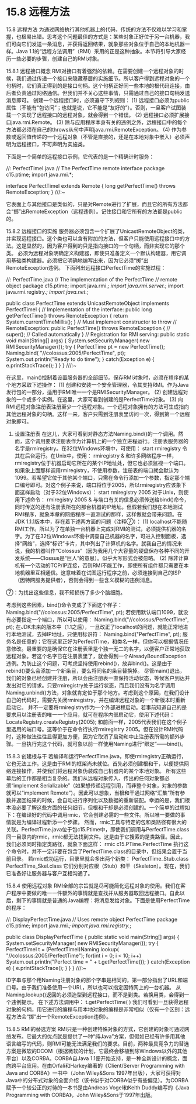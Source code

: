# 15.8 远程方法


15.8 远程方法
为通过网络执行其他机器上的代码，传统的方法不仅难以学习和掌握，也极易出错。思考这个问题最佳的方式是：某些对象正好位于另一台机器，我们可向它们发送一条消息，并获得返回结果，就象那些对象位于自己的本地机器一样。Java 1.1的“远程方法调用”（RMI）采用的正是这种抽象。本节将引导大家经历一些必要的步骤，创建自己的RMI对象。

15.8.1 远程接口概念
RMI对接口有着强烈的依赖。在需要创建一个远程对象的时候，我们通过传递一个接口来隐藏基层的实施细节。所以客户得到远程对象的一个句柄时，它们真正得到的是接口句柄。这个句柄正好同一些本地的根代码连接，由后者负责通过网络通信。但我们并不关心这些事情，只需通过自己的接口句柄发送消息即可。
创建一个远程接口时，必须遵守下列规则：
(1) 远程接口必须为public属性（不能有“包访问”；也就是说，它不能是“友好的”）。否则，一旦客户试图装载一个实现了远程接口的远程对象，就会得到一个错误。
(2) 远程接口必须扩展接口java.rmi.Remote。
(3) 除与应用程序本身有关的违例之外，远程接口中的每个方法都必须在自己的throws从句中声明java.rmi.RemoteException。
(4) 作为参数或返回值传递的一个远程对象（不管是直接的，还是在本地对象中嵌入）必须声明为远程接口，不可声明为实施类。

下面是一个简单的远程接口示例，它代表的是一个精确计时服务：

//: PerfectTimeI.java
// The PerfectTime remote interface
package c15.ptime;
import java.rmi.*;

interface PerfectTimeI extends Remote {
  long getPerfectTime() throws RemoteException;
} ///:~

它表面上与其他接口是类似的，只是对Remote进行了扩展，而且它的所有方法都会“掷”出RemoteException（远程违例）。记住接口和它所有的方法都是public的。

15.8.2 远程接口的实施
服务器必须包含一个扩展了UnicastRemoteObject的类，并实现远程接口。这个类也可以含有附加的方法，但客户只能使用远程接口中的方法。这是显然的，因为客户得到的只是指向接口的一个句柄，而非实现它的那个类。
必须为远程对象明确定义构建器，即使只准备定义一个默认构建器，用它调用基础类构建器。必须把它明确地编写出来，因为它必须“掷”出RemoteException违例。
下面列出远程接口PerfectTime的实施过程：

//: PerfectTime.java
// The implementation of the PerfectTime 
// remote object
package c15.ptime;
import java.rmi.*;
import java.rmi.server.*;
import java.rmi.registry.*;
import java.net.*;

public class PerfectTime 
    extends UnicastRemoteObject
    implements PerfectTimeI {
  // Implementation of the interface:
  public long getPerfectTime() 
      throws RemoteException {
    return System.currentTimeMillis();
  }
  // Must implement constructor to throw
  // RemoteException:
  public PerfectTime() throws RemoteException {
    // super(); // Called automatically
  }
  // Registration for RMI serving:
  public static void main(String[] args) {
    System.setSecurityManager(
      new RMISecurityManager());
    try {
      PerfectTime pt = new PerfectTime();
      Naming.bind(
        "//colossus:2005/PerfectTime", pt);
      System.out.println("Ready to do time");
    } catch(Exception e) {
      e.printStackTrace();
    }
  }
} ///:~

在这里，main()控制着设置服务器的全部细节。保存RMI对象时，必须在程序的某个地方采取下述操作：
(1) 创建和安装一个安全管理器，令其支持RMI。作为Java发行包的一部分，适用于RMI唯一一个是RMISecurityManager。
(2) 创建远程对象的一个或多个实例。在这里，大家可看到创建的是PerfectTime对象。
(3) 向RMI远程对象注册表注册至少一个远程对象。一个远程对象拥有的方法可生成指向其他远程对象的句柄。这样一来，客户只需到注册表里访问一次，得到第一个远程对象即可。

1. 设置注册表
在这儿，大家可看到对静态方法Naming.bind()的一个调用。然而，这个调用要求注册表作为计算机上的一个独立进程运行。注册表服务器的名字是rmiregistry。在32位Windows环境中，可使用：
start rmiregistry
令其在后台运行。在Unix中，使用：
rmiregistry &
和许多网络程序一样，rmiregistry位于机器启动它所在的某个IP地址处，但它也必须监视一个端口。如果象上面那样调用rmiregistry，不使用参数，注册表的端口就会默认为1099。若希望它位于其他某个端口，只需在命令行添加一个参数，指定那个端口编号即可。对这个例子来说，端口将位于2005，所以rmiregistry应该象下面这样启动（对于32位Windows）：
start rmiregistry 2005
对于Unix，则使用下述命令：
rmiregistry 2005 &
与端口有关的信息必须传送给bind()命令，同时传送的还有注册表所在的那台机器的IP地址。但假若我们想在本地测试RMI程序，就象本章的网络程序一直测试的那样，这样做就会带来问题。在JDK 1.1.1版本中，存在着下述两方面的问题（注释⑦）：
(1) localhost不能随RMI工作。所以为了在单独一台机器上完成对RMI的测试，必须提供机器的名字。为了在32位Windows环境中调查自己机器的名字，可进入控制面板，选择“网络”，选择“标识”卡片，其中列出了计算机的名字。就我自己的情况来说，我的机器叫作“Colossus”（因为我用几个大容量的硬盘保存各种不同的开发系统——Clossus是“巨人”的意思）。似乎大写形式会被忽略。
(2) 除非计算机有一个活动的TCP/IP连接，否则RMI不能工作，即使所有组件都只需要在本地机器里互相通信。这意味着在试图运行程序之前，必须连接到自己的ISP（因特网服务提供者），否则会得到一些含义模糊的违例消息。

⑦：为找出这些信息，我不知损伤了多少个脑细胞。

考虑到这些因素，bind()命令变成了下面这个样子：
Naming.bind("//colossus:2005/PerfectTime", pt);
若使用默认端口1099，就没有必要指定一个端口，所以可以使用：
Naming.bind("//colossus/PerfectTime", pt);
在JDK未来的版本中（1.1之后），一旦改正了localhost的问题，就能正常地进行本地测试，去掉IP地址，只使用标识符：
Naming.bind("PerfectTime", pt);
服务名是任意的；它在这里正好为PerfectTime，和类名一样，但你可以根据情况任意修改。最重要的是确保它在注册表里是个独一无二的名字，以便客户正常地获取远程对象。若这个名字已在注册表里了，就会得到一个AlreadyBoundException违例。为防止这个问题，可考虑坚持使用rebind()，放弃bind()。这是由于rebind()要么会添加一个新条目，要么将同名的条目替换掉。
尽管main()退出，我们的对象已经创建并注册，所以会由注册表一直保持活动状态，等候客户到达并发出对它的请求。只要rmiregistry处于运行状态，而且我们没有为名字调用Naming.unbind()方法，对象就肯定位于那个地方。考虑到这个原因，在我们设计自己的代码时，需要先关闭rmiregistry，并在编译远程对象的一个新版本时重新启动它。
并不一定要将rmiregistry作为一个外部进程启动。若事前知道自己的是要求用以注册表的唯一一个应用，就可在程序内部启动它，使用下述代码：
LocateRegistry.createRegistry(2005);
和前面一样，2005代表我们在这个例子里选用的端口号。这等价于在命令行执行rmiregistry 2005。但在设计RMI代码时，这种做法往往显得更加方便，因为它取消了启动和中止注册表所需的额外步骤。一旦执行完这个代码，就可象以前一样使用Naming进行“绑定”——bind()。

15.8.3 创建根与干
若编译和运行PerfectTime.java，即使rmiregistry正确运行，它也无法工作。这是由于RMI的框架尚未就位。首先必须创建根和干，以便提供网络连接操作，并使我们将远程对象伪装成自己机器内的某个本地对象。
所有这些幕后的工作都是相当复杂的。我们从远程对象传入、传出的任何对象都必须“implement Serializable”（如果想传递远程引用，而非整个对象，对象的参数就可以“implement Remote”）。因此可以想象，当根和干通过网络“汇集”所有参数并返回结果的时候，会自动进行序列化以及数据的重新装配。幸运的是，我们根本没必要了解这些方面的任何细节，但根和干却是必须创建的。一个简单的过程如下：在编译好的代码中调用rmic，它会创建必需的一些文件。所以唯一要做的事情就是为编译过程新添一个步骤。
然而，rmic工具与特定的包和类路径有很大的关联。PerfectTime.java位于包c15.Ptime中，即使我们调用与PerfectTime.class同一目录内的rmic，rmic都无法找到文件。这是由于它搜索的是类路径。因此，我们必须同时指定类路径，就象下面这样：
rmic c15.PTime.PerfectTime
执行这个命令时，并不一定非要在包含了PerfectTime.class的目录中，但结果会置于当前目录。
若rmic成功运行，目录里就会多出两个新类：
PerfectTime_Stub.class
PerfectTime_Skel.class
它们分别对应根（Stub）和干（Skeleton）。现在，我们已准备好让服务器与客户互相沟通了。

15.8.4 使用远程对象
RMI全部的宗旨就是尽可能简化远程对象的使用。我们在客户程序中要做的唯一一件额外的事情就是查找并从服务器取回远程接口。自此以后，剩下的事情就是普通的Java编程：将消息发给对象。下面是使用PerfectTime的程序：

//: DisplayPerfectTime.java
// Uses remote object PerfectTime
package c15.ptime;
import java.rmi.*;
import java.rmi.registry.*;

public class DisplayPerfectTime {
  public static void main(String[] args) {
    System.setSecurityManager(
      new RMISecurityManager());
    try {
      PerfectTimeI t = 
        (PerfectTimeI)Naming.lookup(
          "//colossus:2005/PerfectTime");
      for(int i = 0; i < 10; i++)
        System.out.println("Perfect time = " +
          t.getPerfectTime());
    } catch(Exception e) {
      e.printStackTrace();
    }
  }
} ///:~

ID字串与那个用Naming注册对象的那个字串是相同的，第一部分指出了URL和端口号。由于我们准备使用一个URL，所以也可以指定因特网上的一台机器。
从Naming.lookup()返回的必须造型到远程接口，而不是到类。若换用类，会得到一个违例提示。
在下述方法调用中：
t.getPerfectTime( )
我们可看到一旦获得远程对象的句柄，用它进行的编程与用本地对象的编程是非常相似（仅有一个区别：远程方法会“掷”出一个RemoteException违例）。

15.8.5 RMI的替选方案
RMI只是一种创建特殊对象的方式，它创建的对象可通过网络发布。它最大的优点就是提供了一种“纯Java”方案，但假如已经有许多用其他语言编写的代码，则RMI可能无法满足我们的要求。目前，两种最具竞争力的替选方案是微软的DCOM（根据微软的计划，它最终会移植到除Windows以外的其他平台）以及CORBA。CORBA自Java 1.1便开始支持，是一种全新设计的概念，面向跨平台应用。在由Orfali和Harkey编著的《Client/Server Programming with Java and CORBA》一书中（John Wiley&Sons 1997年出版），大家可获得对Java中的分布式对象的全面介绍（该书似乎对CORBA似乎有些偏见）。为CORBA赋予一个较公正的对待的一本书是由Andreas Vogel和Keith Duddy编写的《Java Programming with CORBA》，John Wiley&Sons于1997年出版。

